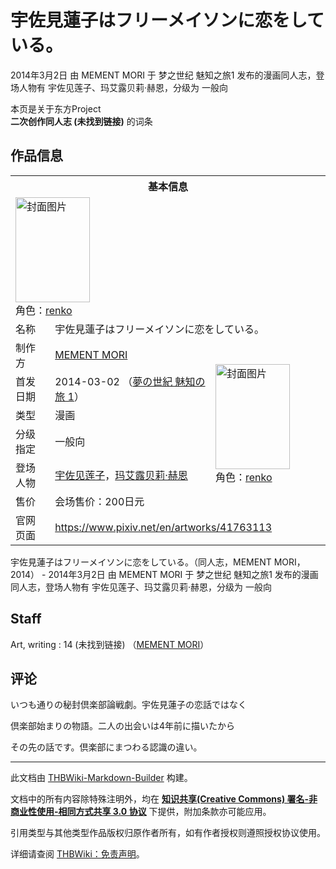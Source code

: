 # 宇佐見蓮子はフリーメイソンに恋をしている。

<!-- source html: G:\repos\THBWiki-Markdown-Builder\THBWikiMarkdown\Temp\main\c\ca\ns0%3A%E5%AE%87%E4%BD%90%E8%A6%8B%E8%93%AE%E5%AD%90%E3%81%AF%E3%83%95%E3%83%AA%E3%83%BC%E3%83%A1%E3%82%A4%E3%82%BD%E3%83%B3%E3%81%AB%E6%81%8B%E3%82%92%E3%81%97%E3%81%A6%E3%81%84%E3%82%8B%E3%80%82.html -->

2014年3月2日 由 MEMENT MORI 于 梦之世纪 魅知之旅1 发布的漫画同人志，登场人物有 宇佐见莲子、玛艾露贝莉·赫恩，分级为 一般向

本页是关于东方Project  
 **二次创作同人志 (未找到链接)** 的词条

## 作品信息

<table><tbody><tr><th colspan="3">基本信息</th></tr><tr><td class="cover-artwork-mobile" colspan="2"><a href="./文件-宇佐見蓮子はフリーメイソンに恋をしている。封面.jpg.md" class="image" title="封面图片"><img alt="封面图片" src="https://upload.thwiki.cc/thumb/1/15/%E5%AE%87%E4%BD%90%E8%A6%8B%E8%93%AE%E5%AD%90%E3%81%AF%E3%83%95%E3%83%AA%E3%83%BC%E3%83%A1%E3%82%A4%E3%82%BD%E3%83%B3%E3%81%AB%E6%81%8B%E3%82%92%E3%81%97%E3%81%A6%E3%81%84%E3%82%8B%E3%80%82%E5%B0%81%E9%9D%A2.jpg/119px-%E5%AE%87%E4%BD%90%E8%A6%8B%E8%93%AE%E5%AD%90%E3%81%AF%E3%83%95%E3%83%AA%E3%83%BC%E3%83%A1%E3%82%A4%E3%82%BD%E3%83%B3%E3%81%AB%E6%81%8B%E3%82%92%E3%81%97%E3%81%A6%E3%81%84%E3%82%8B%E3%80%82%E5%B0%81%E9%9D%A2.jpg" decoding="async" loading="lazy" width="119" height="168" srcset="https://upload.thwiki.cc/thumb/1/15/%E5%AE%87%E4%BD%90%E8%A6%8B%E8%93%AE%E5%AD%90%E3%81%AF%E3%83%95%E3%83%AA%E3%83%BC%E3%83%A1%E3%82%A4%E3%82%BD%E3%83%B3%E3%81%AB%E6%81%8B%E3%82%92%E3%81%97%E3%81%A6%E3%81%84%E3%82%8B%E3%80%82%E5%B0%81%E9%9D%A2.jpg/178px-%E5%AE%87%E4%BD%90%E8%A6%8B%E8%93%AE%E5%AD%90%E3%81%AF%E3%83%95%E3%83%AA%E3%83%BC%E3%83%A1%E3%82%A4%E3%82%BD%E3%83%B3%E3%81%AB%E6%81%8B%E3%82%92%E3%81%97%E3%81%A6%E3%81%84%E3%82%8B%E3%80%82%E5%B0%81%E9%9D%A2.jpg 1.5x, https://upload.thwiki.cc/thumb/1/15/%E5%AE%87%E4%BD%90%E8%A6%8B%E8%93%AE%E5%AD%90%E3%81%AF%E3%83%95%E3%83%AA%E3%83%BC%E3%83%A1%E3%82%A4%E3%82%BD%E3%83%B3%E3%81%AB%E6%81%8B%E3%82%92%E3%81%97%E3%81%A6%E3%81%84%E3%82%8B%E3%80%82%E5%B0%81%E9%9D%A2.jpg/238px-%E5%AE%87%E4%BD%90%E8%A6%8B%E8%93%AE%E5%AD%90%E3%81%AF%E3%83%95%E3%83%AA%E3%83%BC%E3%83%A1%E3%82%A4%E3%82%BD%E3%83%B3%E3%81%AB%E6%81%8B%E3%82%92%E3%81%97%E3%81%A6%E3%81%84%E3%82%8B%E3%80%82%E5%B0%81%E9%9D%A2.jpg 2x" data-file-width="850" data-file-height="1200"></a><div class="cover-char">角色：<a href="./Renko.md" title="Renko">renko</a></div></td>
</tr><tr><td class="label">名称</td><td colspan="2"> 宇佐見蓮子はフリーメイソンに恋をしている。 </td></tr><tr><td class="label">制作方</td><td><a href="./MEMENT_MORI.md" title="MEMENT MORI">MEMENT MORI</a></td><td class="cover-artwork" rowspan="6" style="min-width:168px;"><a href="./文件-宇佐見蓮子はフリーメイソンに恋をしている。封面.jpg.md" class="image" title="封面图片"><img alt="封面图片" src="https://upload.thwiki.cc/thumb/1/15/%E5%AE%87%E4%BD%90%E8%A6%8B%E8%93%AE%E5%AD%90%E3%81%AF%E3%83%95%E3%83%AA%E3%83%BC%E3%83%A1%E3%82%A4%E3%82%BD%E3%83%B3%E3%81%AB%E6%81%8B%E3%82%92%E3%81%97%E3%81%A6%E3%81%84%E3%82%8B%E3%80%82%E5%B0%81%E9%9D%A2.jpg/119px-%E5%AE%87%E4%BD%90%E8%A6%8B%E8%93%AE%E5%AD%90%E3%81%AF%E3%83%95%E3%83%AA%E3%83%BC%E3%83%A1%E3%82%A4%E3%82%BD%E3%83%B3%E3%81%AB%E6%81%8B%E3%82%92%E3%81%97%E3%81%A6%E3%81%84%E3%82%8B%E3%80%82%E5%B0%81%E9%9D%A2.jpg" decoding="async" loading="lazy" width="119" height="168" srcset="https://upload.thwiki.cc/thumb/1/15/%E5%AE%87%E4%BD%90%E8%A6%8B%E8%93%AE%E5%AD%90%E3%81%AF%E3%83%95%E3%83%AA%E3%83%BC%E3%83%A1%E3%82%A4%E3%82%BD%E3%83%B3%E3%81%AB%E6%81%8B%E3%82%92%E3%81%97%E3%81%A6%E3%81%84%E3%82%8B%E3%80%82%E5%B0%81%E9%9D%A2.jpg/178px-%E5%AE%87%E4%BD%90%E8%A6%8B%E8%93%AE%E5%AD%90%E3%81%AF%E3%83%95%E3%83%AA%E3%83%BC%E3%83%A1%E3%82%A4%E3%82%BD%E3%83%B3%E3%81%AB%E6%81%8B%E3%82%92%E3%81%97%E3%81%A6%E3%81%84%E3%82%8B%E3%80%82%E5%B0%81%E9%9D%A2.jpg 1.5x, https://upload.thwiki.cc/thumb/1/15/%E5%AE%87%E4%BD%90%E8%A6%8B%E8%93%AE%E5%AD%90%E3%81%AF%E3%83%95%E3%83%AA%E3%83%BC%E3%83%A1%E3%82%A4%E3%82%BD%E3%83%B3%E3%81%AB%E6%81%8B%E3%82%92%E3%81%97%E3%81%A6%E3%81%84%E3%82%8B%E3%80%82%E5%B0%81%E9%9D%A2.jpg/238px-%E5%AE%87%E4%BD%90%E8%A6%8B%E8%93%AE%E5%AD%90%E3%81%AF%E3%83%95%E3%83%AA%E3%83%BC%E3%83%A1%E3%82%A4%E3%82%BD%E3%83%B3%E3%81%AB%E6%81%8B%E3%82%92%E3%81%97%E3%81%A6%E3%81%84%E3%82%8B%E3%80%82%E5%B0%81%E9%9D%A2.jpg 2x" data-file-width="850" data-file-height="1200"></a><div class="cover-char">角色：<a href="./Renko.md" title="Renko">renko</a></div></td>
</tr><tr><td class="label">首发日期</td><td>2014-03-02&#160;（<a href="/展会作品列表?e=%E6%A2%A6%E4%B9%8B%E4%B8%96%E7%BA%AA+%E9%AD%85%E7%9F%A5%E4%B9%8B%E6%97%85%231">夢の世紀 魅知の旅 1</a>）</td></tr><tr><td class="label">类型</td><td>漫画</td></tr><tr><td class="label">分级指定</td><td>一般向</td></tr><tr><td class="label">登场人物</td><td><a href="./宇佐见莲子.md" title="宇佐见莲子">宇佐见莲子</a>，<a href="./玛艾露贝莉·赫恩.md" title="玛艾露贝莉·赫恩">玛艾露贝莉·赫恩</a></td></tr><tr><td class="label">售价</td><td>会场售价：200日元</td></tr>
<tr><td class="label">官网页面</td><td colspan="2"><a rel="nofollow" class="external free" href="https://www.pixiv.net/en/artworks/41763113">https://www.pixiv.net/en/artworks/41763113</a></td></tr></tbody></table>

宇佐見蓮子はフリーメイソンに恋をしている。（同人志，MEMENT MORI，2014） - 2014年3月2日 由 MEMENT MORI 于 梦之世纪 魅知之旅1 发布的漫画同人志，登场人物有 宇佐见莲子、玛艾露贝莉·赫恩，分级为 一般向

## Staff
Art, writing
: 14 (未找到链接) （[MEMENT MORI](./MEMENT_MORI.md)）


## 评论
  
いつも通りの秘封倶楽部論戦劇。宇佐見蓮子の恋話ではなく  

倶楽部始まりの物語。二人の出会いは4年前に描いたから  

その先の話です。倶楽部にまつわる認識の違い。
  
  
  

  





---

此文档由 [THBWiki-Markdown-Builder](https://github.com/Delsin-Yu/THBWiki-Markdown-Builder) 构建。

文档中的所有内容除特殊注明外，均在 [**知识共享(Creative Commons) 署名-非商业性使用-相同方式共享 3.0 协议**](https://creativecommons.org/licenses/by-sa/3.0/deed.zh-hans) 下提供，附加条款亦可能应用。

引用类型与其他类型作品版权归原作者所有，如有作者授权则遵照授权协议使用。

详细请查阅 [THBWiki：免责声明](https://thbwiki.cc/THBWiki:%E5%85%8D%E8%B4%A3%E5%A3%B0%E6%98%8E)。

